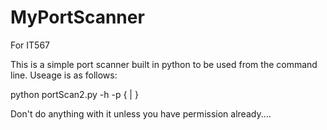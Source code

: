 # MyPortScanner
For IT567

This is a simple port scanner built in python to be used from the command line. Useage is as follows:

python portScan2.py -h <fileNameOfHostsToScan> -p { <portNum> | <portNum-PortNum> } 

Don't do anything with it unless you have permission already....
